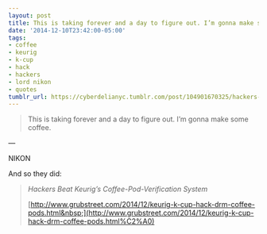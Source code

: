 ```yaml
---
layout: post
title: This is taking forever and a day to figure out. I’m gonna make some coffee.
date: '2014-12-10T23:42:00-05:00'
tags:
- coffee
- keurig
- k-cup
- hack
- hackers
- lord nikon
- quotes
tumblr_url: https://cyberdelianyc.tumblr.com/post/104901670325/hackers-nikon-make-some-coffee-keurig-pod-hack
---
```

> This is taking forever and a day to figure out. I’m gonna make some coffee.

—

NIKON

And so they did:

> _Hackers Beat Keurig’s Coffee-Pod-Verification System_
> 
> [http://www.grubstreet.com/2014/12/keurig-k-cup-hack-drm-coffee-pods.html&nbsp;](http://www.grubstreet.com/2014/12/keurig-k-cup-hack-drm-coffee-pods.html%C2%A0)
